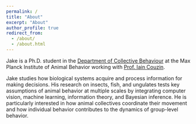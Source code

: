 ```yaml
---
permalink: /
title: "About"
excerpt: "About"
author_profile: true
redirect_from: 
  - /about/
  - /about.html
---
```


Jake is a Ph.D. student in the [Department of Collective Behaviour](http://collectivebehaviour.com) at the Max Planck Institute of Animal Behavior working with [Prof. Iain Couzin](http://twitter.com/icouzin).

Jake studies how biological systems acquire and process information for making decisions. His research on insects, fish, and ungulates tests key assumptions of animal behavior at multiple scales by integrating computer vision, machine learning, information theory, and Bayesian inference. He is particularly interested in how animal collectives coordinate their movement and how individual behavior contributes to the dynamics of group-level behavior.



